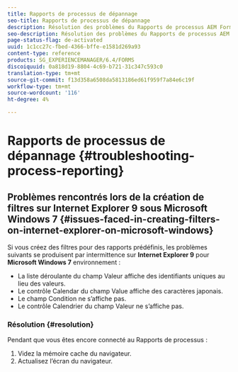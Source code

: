 ```yaml
---
title: Rapports de processus de dépannage
seo-title: Rapports de processus de dépannage
description: Résolution des problèmes du Rapports de processus AEM Forms on JEE
seo-description: Résolution des problèmes du Rapports de processus AEM Forms on JEE
page-status-flag: de-activated
uuid: 1c1cc27c-fbed-4366-bffe-e1581d269a93
content-type: reference
products: SG_EXPERIENCEMANAGER/6.4/FORMS
discoiquuid: 0a818d19-8804-4c69-b721-31c347c593c0
translation-type: tm+mt
source-git-commit: f13d358a6508da5813186ed61f959f7a84e6c19f
workflow-type: tm+mt
source-wordcount: '116'
ht-degree: 4%

---
```



# Rapports de processus de dépannage {#troubleshooting-process-reporting}

## Problèmes rencontrés lors de la création de filtres sur Internet Explorer 9 sous Microsoft Windows 7 {#issues-faced-in-creating-filters-on-internet-explorer-on-microsoft-windows}

Si vous créez des filtres pour des rapports prédéfinis, les problèmes suivants se produisent par intermittence sur **Internet Explorer 9** pour **Microsoft Windows 7** environnement :

* La liste déroulante du champ Valeur affiche des identifiants uniques au lieu des valeurs.
* Le contrôle Calendar du champ Value affiche des caractères japonais.
* Le champ Condition ne s’affiche pas.
* Le contrôle Calendrier du champ Valeur ne s’affiche pas.

### Résolution {#resolution}

Pendant que vous êtes encore connecté au Rapports de processus :

1. Videz la mémoire cache du navigateur.
1. Actualisez l’écran du navigateur.

